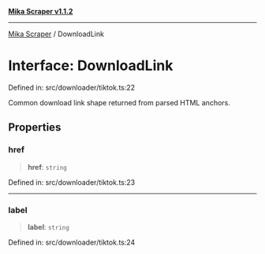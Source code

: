 [**Mika Scraper v1.1.2**](../README.md)

***

[Mika Scraper](../README.md) / DownloadLink

# Interface: DownloadLink

Defined in: src/downloader/tiktok.ts:22

Common download link shape returned from parsed HTML anchors.

## Properties

### href

> **href**: `string`

Defined in: src/downloader/tiktok.ts:23

***

### label

> **label**: `string`

Defined in: src/downloader/tiktok.ts:24
